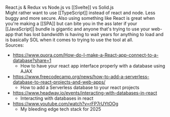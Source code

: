 React.js & Redux vs Node.js vs [[Svelte]] vs Solid.js
\
Might rather want to use [[TypeScript]] instead of react and node. Less buggy and more secure. Also using something like React is great when you're making a [[SPA]] but can bite you in the ass later if your [[JavaScript]] bundle is gigantic and anyone that's trying to use your web-app that has lost bandwidth is having to wait years for anything to load and is basically SOL when it comes to trying to use the tool at all.
\
Sources:
- https://www.quora.com/How-do-I-make-a-React-app-connect-to-a-database?share=1
	- How to have your react app interface properly with a database using AJAX
- https://www.freecodecamp.org/news/how-to-add-a-serverless-database-to-react-projects-and-web-apps/
	- How to add a Serverless database to your react projects
- https://www.headway.io/events/interacting-with-databases-in-react
	- Interacting with databases in react
- https://www.youtube.com/watch?v=rFP7rUYtOOg
	- My bleeding edge tech stack for 2025